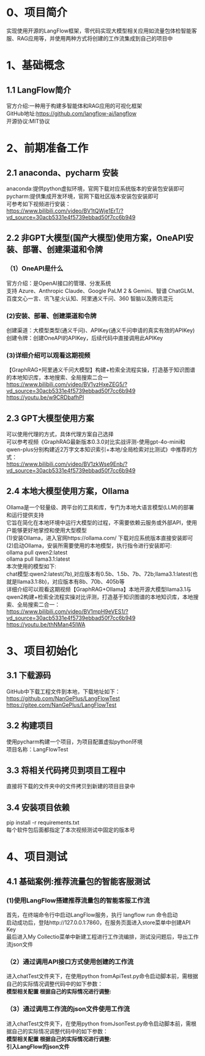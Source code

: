 # 0、项目简介
实现使用开源的LangFlow框架，零代码实现大模型相关应用如流量包体检智能客服、RAG应用等，并使用两种方式将创建的工作流集成到自己的项目中                                                   


# 1、基础概念
## 1.1 LangFlow简介  
官方介绍:一种用于构建多智能体和RAG应用的可视化框架                                 
GitHub地址:https://github.com/langflow-ai/langflow                           
开源协议:MIT协议                      


# 2、前期准备工作
## 2.1 anaconda、pycharm 安装   
anaconda:提供python虚拟环境，官网下载对应系统版本的安装包安装即可              
pycharm:提供集成开发环境，官网下载社区版本安装包安装即可            
可参考如下视频进行安装：              
https://www.bilibili.com/video/BV1tQWje1ErT/?vd_source=30acb5331e4f5739ebbad50f7cc6b949                     

## 2.2 非GPT大模型(国产大模型)使用方案，OneAPI安装、部署、创建渠道和令牌 
### （1）OneAPI是什么
官方介绍：是OpenAI接口的管理、分发系统             
支持 Azure、Anthropic Claude、Google PaLM 2 & Gemini、智谱 ChatGLM、百度文心一言、讯飞星火认知、阿里通义千问、360 智脑以及腾讯混元             
### (2)安装、部署、创建渠道和令牌   
创建渠道：大模型类型(通义千问)、APIKey(通义千问申请的真实有效的APIKey)                 
创建令牌：创建OneAPI的APIKey，后续代码中直接调用此APIKey                
### (3)详细介绍可以观看这期视频 
【GraphRAG+阿里通义千问大模型】构建+检索全流程实操，打造基于知识图谱的本地知识库，本地搜索、全局搜索二合一          
https://www.bilibili.com/video/BV1yzHxeZEG5/?vd_source=30acb5331e4f5739ebbad50f7cc6b949            
https://youtu.be/w9CRDbafhPI                 

## 2.3 GPT大模型使用方案            
可以使用代理的方式，具体代理方案自己选择                          
可以参考视频《GraphRAG最新版本0.3.0对比实战评测-使用gpt-4o-mini和qwen-plus分别构建近2万字文本知识索引+本地/全局检索对比测试》中推荐的方式：                      
https://www.bilibili.com/video/BV1zkWse9Enb/?vd_source=30acb5331e4f5739ebbad50f7cc6b949                           

## 2.4 本地大模型使用方案，Ollama     
Ollama是一个轻量级、跨平台的工具和库，专门为本地大语言模型(LLM)的部署和运行提供支持              
它旨在简化在本地环境中运行大模型的过程，不需要依赖云服务或外部API，使用户能够更好地掌控和使用大型模型                
(1)安装Ollama，进入官网https://ollama.com/  下载对应系统版本直接安装即可           
(2)启动Ollama，安装所需要使用的本地模型，执行指令进行安装即可:                
ollama pull qwen2:latest               
ollama pull llama3.1:latest              
本次使用的模型如下:               
chat模型:qwen2:latest(7b),对应版本有0.5b、1.5b、7b、72b;llama3.1:latest(也就是llama3.1:8b)，对应版本有8b、70b、405b等             
详细介绍可以观看这期视频【GraphRAG+Ollama】本地开源大模型llama3.1与qwen2构建+检索全流程实操对比评测，打造基于知识图谱的本地知识库，本地搜索、全局搜索二合一：                            
https://www.bilibili.com/video/BV1mpH9eVES1/?vd_source=30acb5331e4f5739ebbad50f7cc6b949              
https://youtu.be/thNMan45lWA                            

# 3、项目初始化
## 3.1 下载源码
GitHub中下载工程文件到本地，下载地址如下：                
https://github.com/NanGePlus/LangFlowTest          
https://gitee.com/NanGePlus/LangFlowTest   

## 3.2 构建项目
使用pycharm构建一个项目，为项目配置虚拟python环境               
项目名称：LangFlowTest                 

## 3.3 将相关代码拷贝到项目工程中           
直接将下载的文件夹中的文件拷贝到新建的项目目录中               

## 3.4 安装项目依赖          
pip install -r requirements.txt            
每个软件包后面都指定了本次视频测试中固定的版本号           

# 4、项目测试          
## 4.1 基础案例:推荐流量包的智能客服测试
### (1)使用LangFlow搭建推荐流量包的智能客服工作流
首先，在终端命令行中启动LangFlow服务，执行 langflow run 命令启动                   
启动成功后，登陆http://127.0.0.1:7860，在服务页面进入store菜单中创建API Key                            
最后进入My Collectio菜单中新建工程进行工作流编排，测试没问题后，导出工作流json文件                     

### （2）通过调用API接口方式使用创建的工作流
进入chatTest文件夹下，在使用python fromApiTest.py命令启动脚本前，需根据自己的实际情况调整代码中的如下参数：                        
**模型相关配置 根据自己的实际情况进行调整:**                            

### （3）通过调用工作流的json文件使用工作流
进入chatTest文件夹下，在使用python fromJsonTest.py命令启动脚本前，需根据自己的实际情况调整代码中的如下参数：                             
**模型相关配置 根据自己的实际情况进行调整:**           
**引入LangFlow的json文件**            
